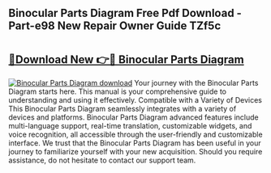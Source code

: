 ## Binocular Parts Diagram Free Pdf Download - Part-e98 New Repair Owner Guide TZf5c

# <h2><a href="http://dfurz9.blite.top/?on=Binocular+Parts+Diagram">🔗Download New 👉🔴 Binocular Parts Diagram</a></h2>

[![Binocular Parts Diagram download](https://i.imgur.com/lujVjoI.png)](http://dfurz9.blite.top/?on=Binocular+Parts+Diagram)
Your journey with the Binocular Parts Diagram starts here. This manual is your comprehensive guide to understanding and using it effectively. Compatible with a Variety of Devices This Binocular Parts Diagram seamlessly integrates with a variety of devices and platforms. Binocular Parts Diagram advanced features include multi-language support, real-time translation, customizable widgets, and voice recognition, all accessible through the user-friendly and customizable interface. We trust that the Binocular Parts Diagram has been useful in your journey to familiarize yourself with your new acquisition. Should you require assistance, do not hesitate to contact our support team.
